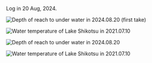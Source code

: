 Log in 20 Aug, 2024.  
  
<img src="https://github.com/siaflab/Deep_Water_Data_Logging_At_Lake_Shikotu/blob/main/DIY_Probe_for_Deep_Water/20240820/Depth(m)_20240820_01.png" alt="
Depth of reach to under water in 2024.08.20 (first take)" title="Depth of reach to under water in 2024.08.20(first take)">  
  
<img src="https://github.com/siaflab/Deep_Water_Data_Logging_At_Lake_Shikotu/blob/main/DIY_Probe_for_Deep_Water/20240820/Temperature(deg C)_20240820_01.png" alt="
Water temperature of Lake Shikotsu in 2021.07.10" title="Water temperature of Lake Shikotsu in 2024.08.20">  


<img src="https://github.com/siaflab/Deep_Water_Data_Logging_At_Lake_Shikotu/blob/main/DIY_Probe_for_Deep_Water/20240820/Depth(m)_20240820_02.png" alt="
Depth of reach to under water in 2024.08.20" title="Depth of reach to under water in 2024.08.20(Second take)">  
  
<img src="https://github.com/siaflab/Deep_Water_Data_Logging_At_Lake_Shikotu/blob/main/DIY_Probe_for_Deep_Water/20240820/Temperature(deg C)_20240820_02.png" alt="
Water temperature of Lake Shikotsu in 2021.07.10" title="Water temperature of Lake Shikotsu in 2024.08.20">  
